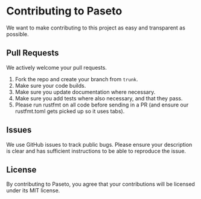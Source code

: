 # Contributing to Paseto #

We want to make contributing to this project as easy and transparent as
possible.

## Pull Requests ##

We actively welcome your pull requests.

1. Fork the repo and create your branch from `trunk`.
2. Make sure your code builds.
3. Make sure you update documentation where necessary.
4. Make sure you add tests where also necessary, and that they pass.
5. Please run rustfmt on all code before sending in a PR (and ensure our rustfmt.toml gets picked up so it uses tabs).

## Issues ##

We use GitHub issues to track public bugs. Please ensure your description is
clear and has sufficient instructions to be able to reproduce the issue.

## License ##

By contributing to Paseto, you agree that your contributions will be licensed
under its MIT license.